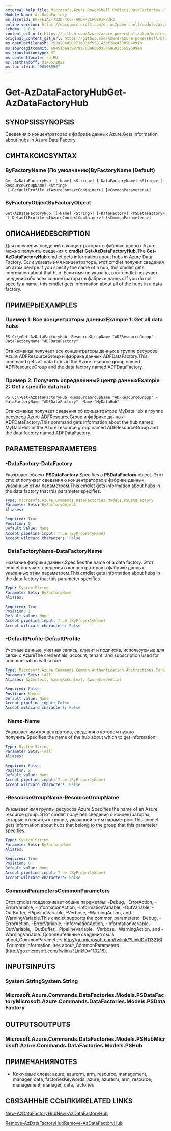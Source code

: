 ```yaml
---
external help file: Microsoft.Azure.PowerShell.Cmdlets.DataFactories.dll-Help.xml
Module Name: Az.DataFactory
ms.assetid: B07FE1A2-732D-4CCF-A0DF-3CF6B91FB3F3
online version: https://docs.microsoft.com/en-us/powershell/module/az.datafactory/get-azdatafactoryhub
schema: 2.0.0
content_git_url: https://github.com/Azure/azure-powershell/blob/master/src/DataFactory/DataFactoryV2/help/Get-AzDataFactoryHub.md
original_content_git_url: https://github.com/Azure/azure-powershell/blob/master/src/DataFactory/DataFactoryV2/help/Get-AzDataFactoryHub.md
ms.openlocfilehash: 292a288850371a834f938143cf2ec4380504091b
ms.sourcegitcommit: 68451baa389791703e666d95469602c5652609ee
ms.translationtype: MT
ms.contentlocale: ru-RU
ms.lasthandoff: 01/05/2021
ms.locfileid: "98508550"
---
```

# <span data-ttu-id="a8f5d-101">Get-AzDataFactoryHub</span><span class="sxs-lookup"><span data-stu-id="a8f5d-101">Get-AzDataFactoryHub</span></span>

## <span data-ttu-id="a8f5d-102">SYNOPSIS</span><span class="sxs-lookup"><span data-stu-id="a8f5d-102">SYNOPSIS</span></span>
<span data-ttu-id="a8f5d-103">Сведения о концентраторах в фабрике данных Azure.</span><span class="sxs-lookup"><span data-stu-id="a8f5d-103">Gets information about hubs in Azure Data Factory.</span></span>

## <span data-ttu-id="a8f5d-104">СИНТАКСИС</span><span class="sxs-lookup"><span data-stu-id="a8f5d-104">SYNTAX</span></span>

### <span data-ttu-id="a8f5d-105">ByFactoryName (По умолчанию)</span><span class="sxs-lookup"><span data-stu-id="a8f5d-105">ByFactoryName (Default)</span></span>
```
Get-AzDataFactoryHub [[-Name] <String>] [-DataFactoryName] <String> [-ResourceGroupName] <String>
 [-DefaultProfile <IAzureContextContainer>] [<CommonParameters>]
```

### <span data-ttu-id="a8f5d-106">ByFactoryObject</span><span class="sxs-lookup"><span data-stu-id="a8f5d-106">ByFactoryObject</span></span>
```
Get-AzDataFactoryHub [[-Name] <String>] [-DataFactory] <PSDataFactory>
 [-DefaultProfile <IAzureContextContainer>] [<CommonParameters>]
```

## <span data-ttu-id="a8f5d-107">ОПИСАНИЕ</span><span class="sxs-lookup"><span data-stu-id="a8f5d-107">DESCRIPTION</span></span>
<span data-ttu-id="a8f5d-108">Для получения сведений о концентраторах в фабрике данных Azure можно получить сведения о **cmdlet Get-AzDataFactoryHub.**</span><span class="sxs-lookup"><span data-stu-id="a8f5d-108">The **Get-AzDataFactoryHub** cmdlet gets information about hubs in Azure Data Factory.</span></span>
<span data-ttu-id="a8f5d-109">Если указать имя концентратора, этот cmdlet получит сведения об этом центре.</span><span class="sxs-lookup"><span data-stu-id="a8f5d-109">If you specify the name of a hub, this cmdlet gets information about that hub.</span></span>
<span data-ttu-id="a8f5d-110">Если имя не указано, этот cmdlet получает сведения обо всех концентраторах в фабрике данных.</span><span class="sxs-lookup"><span data-stu-id="a8f5d-110">If you do not specify a name, this cmdlet gets information about all of the hubs in a data factory.</span></span>

## <span data-ttu-id="a8f5d-111">ПРИМЕРЫ</span><span class="sxs-lookup"><span data-stu-id="a8f5d-111">EXAMPLES</span></span>

### <span data-ttu-id="a8f5d-112">Пример 1. Все концентраторы данных</span><span class="sxs-lookup"><span data-stu-id="a8f5d-112">Example 1: Get all data hubs</span></span>
```
PS C:\>Get-AzDataFactoryHub -ResourceGroupName "ADFResourceGroup" -DataFactoryName "ADFDataFactory"
```

<span data-ttu-id="a8f5d-113">Эта команда получает все концентраторы данных в группе ресурсов Azure ADFResourceGroup и фабрике данных ADFDataFactory.</span><span class="sxs-lookup"><span data-stu-id="a8f5d-113">This command gets all data hubs in the Azure resource group named ADFResourceGroup and the data factory named ADFDataFactory.</span></span>

### <span data-ttu-id="a8f5d-114">Пример 2. Получить определенный центр данных</span><span class="sxs-lookup"><span data-stu-id="a8f5d-114">Example 2: Get a specific data hub</span></span>
```
PS C:\>Get-AzDataFactoryHub -ResourceGroupName "ADFResourceGroup" -DataFactoryName "ADFDataFactory" -Name "MyDataHub"
```

<span data-ttu-id="a8f5d-115">Эта команда получает сведения об концентраторе MyDataHub в группе ресурсов Azure ADFResourceGroup и фабрике данных ADFDataFactory.</span><span class="sxs-lookup"><span data-stu-id="a8f5d-115">This command gets information about the hub named MyDataHub in the Azure resource group named ADFResourceGroup and the data factory named ADFDataFactory.</span></span>

## <span data-ttu-id="a8f5d-116">PARAMETERS</span><span class="sxs-lookup"><span data-stu-id="a8f5d-116">PARAMETERS</span></span>

### <span data-ttu-id="a8f5d-117">-DataFactory</span><span class="sxs-lookup"><span data-stu-id="a8f5d-117">-DataFactory</span></span>
<span data-ttu-id="a8f5d-118">Указывает объект **PSDataFactory.**</span><span class="sxs-lookup"><span data-stu-id="a8f5d-118">Specifies a **PSDataFactory** object.</span></span>
<span data-ttu-id="a8f5d-119">Этот cmdlet получает сведения о концентраторах в фабрике данных, указанных этим параметром.</span><span class="sxs-lookup"><span data-stu-id="a8f5d-119">This cmdlet gets information about hubs in the data factory that this parameter specifies.</span></span>

```yaml
Type: Microsoft.Azure.Commands.DataFactories.Models.PSDataFactory
Parameter Sets: ByFactoryObject
Aliases:

Required: True
Position: 0
Default value: None
Accept pipeline input: True (ByPropertyName)
Accept wildcard characters: False
```

### <span data-ttu-id="a8f5d-120">-DataFactoryName</span><span class="sxs-lookup"><span data-stu-id="a8f5d-120">-DataFactoryName</span></span>
<span data-ttu-id="a8f5d-121">Название фабрики данных.</span><span class="sxs-lookup"><span data-stu-id="a8f5d-121">Specifies the name of a data factory.</span></span>
<span data-ttu-id="a8f5d-122">Этот cmdlet получает сведения о концентраторах в фабрике данных, указанных этим параметром.</span><span class="sxs-lookup"><span data-stu-id="a8f5d-122">This cmdlet gets information about hubs in the data factory that this parameter specifies.</span></span>

```yaml
Type: System.String
Parameter Sets: ByFactoryName
Aliases:

Required: True
Position: 1
Default value: None
Accept pipeline input: True (ByPropertyName)
Accept wildcard characters: False
```

### <span data-ttu-id="a8f5d-123">-DefaultProfile</span><span class="sxs-lookup"><span data-stu-id="a8f5d-123">-DefaultProfile</span></span>
<span data-ttu-id="a8f5d-124">Учетные данные, учетная запись, клиент и подписка, используемые для связи с Azure</span><span class="sxs-lookup"><span data-stu-id="a8f5d-124">The credentials, account, tenant, and subscription used for communication with azure</span></span>

```yaml
Type: Microsoft.Azure.Commands.Common.Authentication.Abstractions.Core.IAzureContextContainer
Parameter Sets: (All)
Aliases: AzContext, AzureRmContext, AzureCredential

Required: False
Position: Named
Default value: None
Accept pipeline input: False
Accept wildcard characters: False
```

### <span data-ttu-id="a8f5d-125">-Name</span><span class="sxs-lookup"><span data-stu-id="a8f5d-125">-Name</span></span>
<span data-ttu-id="a8f5d-126">Указывает имя концентратора, сведения о котором нужно получить.</span><span class="sxs-lookup"><span data-stu-id="a8f5d-126">Specifies the name of the hub about which to get information.</span></span>

```yaml
Type: System.String
Parameter Sets: (All)
Aliases:

Required: False
Position: 2
Default value: None
Accept pipeline input: True (ByPropertyName)
Accept wildcard characters: False
```

### <span data-ttu-id="a8f5d-127">-ResourceGroupName</span><span class="sxs-lookup"><span data-stu-id="a8f5d-127">-ResourceGroupName</span></span>
<span data-ttu-id="a8f5d-128">Указывает имя группы ресурсов Azure.</span><span class="sxs-lookup"><span data-stu-id="a8f5d-128">Specifies the name of an Azure resource group.</span></span>
<span data-ttu-id="a8f5d-129">Этот cmdlet получает сведения о концентраторах, которые относятся к группе, указанной этим параметром.</span><span class="sxs-lookup"><span data-stu-id="a8f5d-129">This cmdlet gets information about hubs that belong to the group that this parameter specifies.</span></span>

```yaml
Type: System.String
Parameter Sets: ByFactoryName
Aliases:

Required: True
Position: 0
Default value: None
Accept pipeline input: True (ByPropertyName)
Accept wildcard characters: False
```

### <span data-ttu-id="a8f5d-130">CommonParameters</span><span class="sxs-lookup"><span data-stu-id="a8f5d-130">CommonParameters</span></span>
<span data-ttu-id="a8f5d-131">Этот cmdlet поддерживает общие параметры: -Debug, -ErrorAction, -ErrorVariable, -InformationAction, -InformationVariable, -OutVariable, -OutBuffer, -PipelineVariable, -Verbose, -WarningAction, and -WarningVariable.</span><span class="sxs-lookup"><span data-stu-id="a8f5d-131">This cmdlet supports the common parameters: -Debug, -ErrorAction, -ErrorVariable, -InformationAction, -InformationVariable, -OutVariable, -OutBuffer, -PipelineVariable, -Verbose, -WarningAction, and -WarningVariable.</span></span> <span data-ttu-id="a8f5d-132">Дополнительные сведения см. в about_CommonParameters http://go.microsoft.com/fwlink/?LinkID=113216) .</span><span class="sxs-lookup"><span data-stu-id="a8f5d-132">For more information, see about_CommonParameters (http://go.microsoft.com/fwlink/?LinkID=113216).</span></span>

## <span data-ttu-id="a8f5d-133">INPUTS</span><span class="sxs-lookup"><span data-stu-id="a8f5d-133">INPUTS</span></span>

### <span data-ttu-id="a8f5d-134">System.String</span><span class="sxs-lookup"><span data-stu-id="a8f5d-134">System.String</span></span>

### <span data-ttu-id="a8f5d-135">Microsoft.Azure.Commands.DataFactories.Models.PSDataFactory</span><span class="sxs-lookup"><span data-stu-id="a8f5d-135">Microsoft.Azure.Commands.DataFactories.Models.PSDataFactory</span></span>

## <span data-ttu-id="a8f5d-136">OUTPUTS</span><span class="sxs-lookup"><span data-stu-id="a8f5d-136">OUTPUTS</span></span>

### <span data-ttu-id="a8f5d-137">Microsoft.Azure.Commands.DataFactories.Models.PSHub</span><span class="sxs-lookup"><span data-stu-id="a8f5d-137">Microsoft.Azure.Commands.DataFactories.Models.PSHub</span></span>

## <span data-ttu-id="a8f5d-138">ПРИМЕЧАНИЯ</span><span class="sxs-lookup"><span data-stu-id="a8f5d-138">NOTES</span></span>
* <span data-ttu-id="a8f5d-139">Ключевые слова: azure, azurerm, arm, resource, management, manager, data, factories</span><span class="sxs-lookup"><span data-stu-id="a8f5d-139">Keywords: azure, azurerm, arm, resource, management, manager, data, factories</span></span>

## <span data-ttu-id="a8f5d-140">СВЯЗАННЫЕ ССЫЛКИ</span><span class="sxs-lookup"><span data-stu-id="a8f5d-140">RELATED LINKS</span></span>

[<span data-ttu-id="a8f5d-141">New-AzDataFactoryHub</span><span class="sxs-lookup"><span data-stu-id="a8f5d-141">New-AzDataFactoryHub</span></span>](./New-AzDataFactoryHub.md)

[<span data-ttu-id="a8f5d-142">Remove-AzDataFactoryHub</span><span class="sxs-lookup"><span data-stu-id="a8f5d-142">Remove-AzDataFactoryHub</span></span>](./Remove-AzDataFactoryHub.md)


